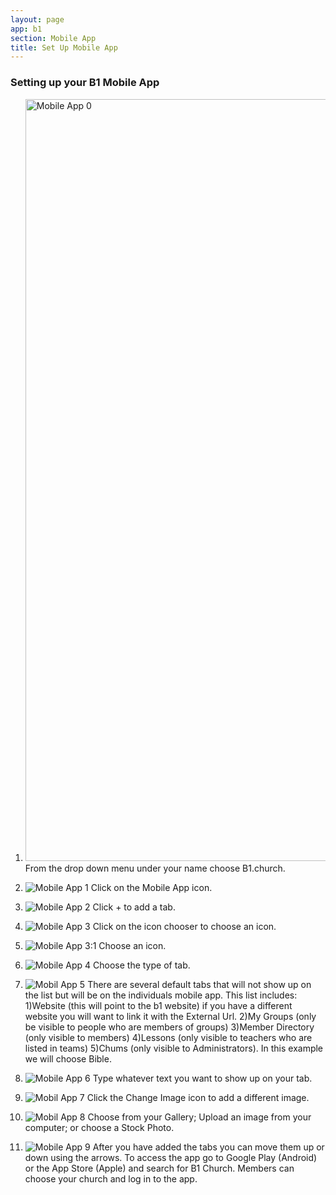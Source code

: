 ```yaml
---
layout: page
app: b1
section: Mobile App
title: Set Up Mobile App
---
```


### Setting up your B1 Mobile App

1. <img width="1219" alt="Mobile App 0" src="https://github.com/LiveChurchSolutions/ChurchAppsSupport/assets/127863068/0fe911d2-ee69-45aa-9800-3f760d75738b">
   From the drop down menu under your name choose B1.church.

2. ![Mobile App 1](https://github.com/LiveChurchSolutions/ChurchAppsSupport/assets/127863068/dc3a0e38-8141-4307-89f3-7cdd056acdb8)
   Click on the Mobile App icon.

3. ![Mobile App 2](https://github.com/LiveChurchSolutions/ChurchAppsSupport/assets/127863068/b0f3c43e-085e-4767-b71a-0a755b0a89fa)
   Click + to add a tab.

4. ![Mobile App 3](https://github.com/LiveChurchSolutions/ChurchAppsSupport/assets/127863068/855d94f6-4712-4d64-8673-a46cfa7c9b05)
   Click on the icon chooser to choose an icon.

5. ![Mobile App 3:1](https://github.com/LiveChurchSolutions/ChurchAppsSupport/assets/127863068/5a7c00bb-a25e-41a6-8d1c-ef5bccfb8919)
   Choose an icon.

6. ![Mobile App 4](https://github.com/LiveChurchSolutions/ChurchAppsSupport/assets/127863068/4ec31aa2-1e48-47c4-8922-5ccc78f33c77)
   Choose the type of tab.

7. ![Mobil App 5](https://github.com/user-attachments/assets/602cd98e-31ba-4f2e-a7a0-307d1bad8463)
   There are several default tabs that will not show up on the list but will be on the individuals mobile app. This list includes:    1)Website (this will point to the b1 website) if you have a different website you will want to link it with the External           Url. 2)My Groups (only be visible to people who are members of groups) 3)Member Directory (only visible to members) 4)Lessons      (only visible to teachers who are listed in teams) 5)Chums (only visible to Administrators).
   In this example we will choose Bible. 

9. ![Mobile App 6](https://github.com/LiveChurchSolutions/ChurchAppsSupport/assets/127863068/0706fecd-0d01-4c7a-96ae-1a1faf47c16f)
   Type whatever text you want to show up on your tab.

10. ![Mobil App 7](https://github.com/user-attachments/assets/ff2acca1-d2ea-4b2a-884e-d062cf21b492)
    Click the Change Image icon to add a different image.

11. ![Mobil App 8](https://github.com/user-attachments/assets/b196af04-fe37-436d-b447-0ba00c343695)
    Choose from your Gallery; Upload an image from your computer; or choose a Stock Photo.

12. ![Mobile App 9](https://github.com/LiveChurchSolutions/ChurchAppsSupport/assets/127863068/82a642c2-0e74-4f98-9055-fab80de780c3)
    After you have added the tabs you can move them up or down using the arrows. To access the app go to Google Play (Android) or the App Store (Apple) and search for B1 Church.  Members can choose your church and log in to the app. 


